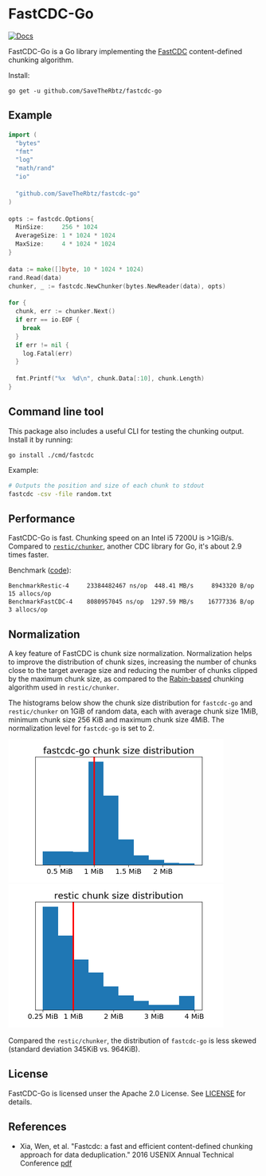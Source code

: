 # FastCDC-Go

[![Docs](https://godoc.org/github.com/SaveTheRbtz/fastcdc-go?status.svg)](https://pkg.go.dev/github.com/SaveTheRbtz/fastcdc-go?tab=doc)

FastCDC-Go is a Go library implementing the [FastCDC](#references) content-defined chunking algorithm.

Install: 
```
go get -u github.com/SaveTheRbtz/fastcdc-go
```

## Example

```go
import (
  "bytes"
  "fmt"
  "log"
  "math/rand"
  "io"

  "github.com/SaveTheRbtz/fastcdc-go"
)

opts := fastcdc.Options{
  MinSize:     256 * 1024
  AverageSize: 1 * 1024 * 1024
  MaxSize:     4 * 1024 * 1024
}

data := make([]byte, 10 * 1024 * 1024)
rand.Read(data)
chunker, _ := fastcdc.NewChunker(bytes.NewReader(data), opts)

for {
  chunk, err := chunker.Next()
  if err == io.EOF {
    break
  }
  if err != nil {
    log.Fatal(err)
  }

  fmt.Printf("%x  %d\n", chunk.Data[:10], chunk.Length)
}
```

## Command line tool

This package also includes a useful CLI for testing the chunking output. Install it by running:

```
go install ./cmd/fastcdc
```

Example:
```bash
# Outputs the position and size of each chunk to stdout 
fastcdc -csv -file random.txt
```

## Performance

FastCDC-Go is fast. Chunking speed on an Intel i5 7200U is >1GiB/s. Compared to [`restic/chunker`](https://github.com/restic/chunker), another CDC library for Go, it's about 2.9 times faster.

Benchmark ([code](https://gist.github.com/eadanfahey/ce2ba2733028e2b3b62a479ba2b9f62a)):
```
BenchmarkRestic-4     23384482467 ns/op	 448.41 MB/s	 8943320 B/op   15 allocs/op
BenchmarkFastCDC-4    8080957045 ns/op	1297.59 MB/s	16777336 B/op    3 allocs/op
```

## Normalization

A key feature of FastCDC is chunk size normalization. Normalization helps to improve the distribution of chunk sizes, increasing the number of chunks close to the target average size and reducing the number of chunks clipped by the maximum chunk size, as compared to the [Rabin-based](https://en.wikipedia.org/wiki/Rabin_fingerprint) chunking algorithm used in `restic/chunker`.

The histograms below show the chunk size distribution for `fastcdc-go` and `restic/chunker` on 1GiB of random data, each with average chunk size 1MiB, minimum chunk size 256 KiB and maximum chunk size 4MiB. The normalization level for `fastcdc-go` is set to 2.

![](./img/fastcdcgo_norm2_dist.png) ![](./img/restic_dist.png)

Compared the `restic/chunker`, the distribution of `fastcdc-go` is less skewed (standard deviation 345KiB vs. 964KiB).

## License

FastCDC-Go is licensed unser the Apache 2.0 License. See [LICENSE](./LICENSE) for details.

## References

  - Xia, Wen, et al. "Fastcdc: a fast and efficient content-defined chunking approach for data deduplication." 2016 USENIX Annual Technical Conference
  [pdf](https://www.usenix.org/system/files/conference/atc16/atc16-paper-xia.pdf)

